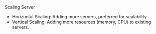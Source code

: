 Scaling Server
  - Horizontal Scaling: Adding more servers, preferred for scalability.
  - Vertical Scaling: Adding more resources (memory, CPU) to existing servers.